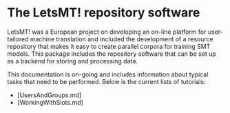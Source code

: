 
# The LetsMT! repository software

LetsMT! was a European project on developing an on-line platform for user-tailored machine translation and included the development of a resource repository that makes it easy to create parallel corpora for training SMT models. This package includes the repository software that can be set up as a backend for storing and processing data.

This documentation is on-going and includes information about typical tasks that need to be performed. Below is the current lists of tutorials:


* [UsersAndGroups.md]
* [WorkingWithSlots.md]

